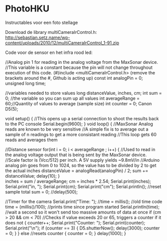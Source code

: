 # PhotoHKU
Instructables voor een foto stellage

Download de library multiCameraIrControl.h:
http://sebastian.setz.name/wp-content/uploads/2010/12/multiCameraIrControl_1-91.zip

Code voor de sensor en het infra rood led:

//Analog pin 1 for reading in the analog voltage from the MaxSonar device.
//This variable is a constant because the pin will not change throughout execution of this code.
(#)include <multiCameraIrControl.h> (remove the brackets around the #, Github is acting up)
const int analogPin = 0;
unsigned long time;

//variables needed to store values
long distanceValue, inches, cm;
int sum = 0; //the variable so you can sum up all values
int averageRange = 60;//Quantity of values to average (sample size)
int counter = 0;
Canon D5(5);

void setup() {
  //This opens up a serial connection to shoot the results back to the PC console
  Serial.begin(9600);
}
void loop() {
  //MaxSonar Analog reads are known to be very sensitive
  //A simple fix is to average out a sample of n readings to get a more consistant reading
  //This loop gets 60 reads and averages them

  //Distance sensor
  for(int i = 0; i < averageRange ; i++)
  {
    //Used to read in the analog voltage output that is being sent by the MaxSonar device.
    //Scale factor is (Vcc/512) per inch. A 5V supply yields ~9.8mV/in
    //Arduino analog pin goes from 0 to 1024, so the value has to be divided by 2 to get the actual inches
    distanceValue = analogRead(analogPin) / 2;
    sum += distanceValue;
    delay(10);
  }  
  inches = sum / averageRange;
  cm = inches * 2.54;
  Serial.print(inches);
  Serial.print("in, ");
  Serial.print(cm);
  Serial.print("cm");
  Serial.println();
  //reset sample total
  sum = 0;
  //delay(500);
  
  //Timer for the camera
  Serial.print("Time: ");
  //time = millis(); //old time code
  time = (millis()/100);
  //prints time since program started
  Serial.println(time);
  //wait a second so it won't send too massive amounts of data at once
  if (cm > 20 && cm < 70) //Checks if value exceeds 20 or 65, triggers a counter if it does not
    {
    counter++;
    Serial.print("Counter: ");
    Serial.print(counter);
    Serial.print("\n");
      if (counter == 3)
        {
        D5.shutterNow();
        delay(3000);
        counter = 0;
        }
    }
  else //resets counter
    {
    counter = 0;
    }
  delay(1000);
}

